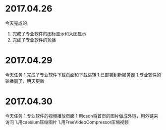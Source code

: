 # 2017.04.26
今天完成的  
1. 完成了专业软件的图标显示和大图显示
1. 完成了专业软件的轮播
# 2017.04.29
今天任务
1.完成了专业软件下载页面和下载跳转
1.已部署到新服务器
1.专业软件的轮播删了，明天更新
# 2017.04.30
今天任务
1.专业软件的视频播放页面
1.用csdn将首页的图片做成外链，用外链来访问
1.用caesium压缩图片
1.用FreeVideoCompressor压缩视频
